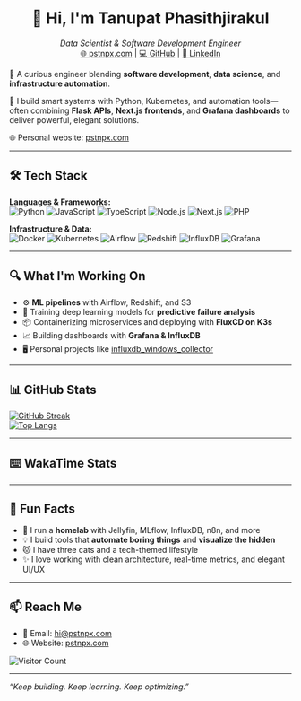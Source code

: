 <h1 align="center">👋 Hi, I'm Tanupat Phasithjirakul</h1>
<p align="center">
  <em>Data Scientist & Software Development Engineer</em><br>
  <a href="https://pstnpx.com">🌐 pstnpx.com</a> | 
  <a href="https://github.com/pstnpx">💻 GitHub</a> | 
  <a href="https://linkedin.com/in/ps-tanupat">🔗 LinkedIn</a>
</p>

🚀 A curious engineer blending **software development**, **data science**, and **infrastructure automation**.

🔧 I build smart systems with Python, Kubernetes, and automation tools—often combining **Flask APIs**, **Next.js frontends**, and **Grafana dashboards** to deliver powerful, elegant solutions.

🌐 Personal website: [pstnpx.com](https://pstnpx.com)

---

## 🛠 Tech Stack

**Languages & Frameworks:**  
![Python](https://img.shields.io/badge/Python-3670A0?style=for-the-badge&logo=python&logoColor=ffdd54)
![JavaScript](https://img.shields.io/badge/JavaScript-323330?style=for-the-badge&logo=javascript)
![TypeScript](https://img.shields.io/badge/TypeScript-blue?style=for-the-badge&logo=typescript)
![Node.js](https://img.shields.io/badge/Node.js-339933?style=for-the-badge&logo=nodedotjs)
![Next.js](https://img.shields.io/badge/Next.js-black?style=for-the-badge&logo=next.js)
![PHP](https://img.shields.io/badge/PHP-777BB4?style=for-the-badge&logo=php)

**Infrastructure & Data:**  
![Docker](https://img.shields.io/badge/Docker-2496ED?style=for-the-badge&logo=docker&logoColor=white)
![Kubernetes](https://img.shields.io/badge/Kubernetes-326ce5?style=for-the-badge&logo=kubernetes)
![Airflow](https://img.shields.io/badge/Apache%20Airflow-017CEE?style=for-the-badge&logo=apacheairflow)
![Redshift](https://img.shields.io/badge/Amazon%20Redshift-4053D6?style=for-the-badge&logo=amazon-aws)
![InfluxDB](https://img.shields.io/badge/InfluxDB-22ADF6?style=for-the-badge&logo=influxdb)
![Grafana](https://img.shields.io/badge/Grafana-F46800?style=for-the-badge&logo=grafana)

---

## 🔍 What I'm Working On

- ⚙️ **ML pipelines** with Airflow, Redshift, and S3
- 🧠 Training deep learning models for **predictive failure analysis**
- 📦 Containerizing microservices and deploying with **FluxCD on K3s**
- 📈 Building dashboards with **Grafana & InfluxDB**
- 🖥 Personal projects like [influxdb_windows_collector](https://github.com/pstnpx/influxdb_windows_collector)

---

## 📊 GitHub Stats

[![GitHub Streak](https://github-readme-streak-stats.herokuapp.com?user=pstnpx&theme=dark&hide_border=true)](https://git.io/streak-stats)  
[![Top Langs](https://github-readme-stats.vercel.app/api/top-langs/?username=pstnpx&layout=compact&theme=vision-friendly-dark)](https://github.com/anuraghazra/github-readme-stats)

---

## ⌨️ WakaTime Stats

<!--START_SECTION:waka-->
<!--END_SECTION:waka-->

---

## 🎯 Fun Facts

- 🐧 I run a **homelab** with Jellyfin, MLflow, InfluxDB, n8n, and more
- 💡 I build tools that **automate boring things** and **visualize the hidden**
- 🐱 I have three cats and a tech-themed lifestyle
- ✨ I love working with clean architecture, real-time metrics, and elegant UI/UX

---

## 📫 Reach Me

- 📧 Email: [hi@pstnpx.com](mailto:hi@pstnpx.com)
- 🌐 Website: [pstnpx.com](https://pstnpx.com)

![Visitor Count](https://profile-counter.glitch.me/pstnpx/count.svg)

---

_“Keep building. Keep learning. Keep optimizing.”_
